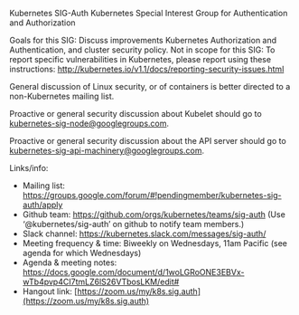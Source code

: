 Kubernetes SIG-Auth
Kubernetes Special Interest Group for Authentication and Authorization


Goals for this SIG:
Discuss improvements Kubernetes Authorization and Authentication, and cluster security policy.
Not in scope for this SIG:
To report specific vulnerabilities in Kubernetes, please report using these instructions: http://kubernetes.io/v1.1/docs/reporting-security-issues.html

General discussion of Linux security, or of containers is better directed to a non-Kubernetes mailing list.

Proactive or general security discussion about Kubelet should go to kubernetes-sig-node@googlegroups.com.

Proactive or general security discussion about the API server should go to kubernetes-sig-api-machinery@googlegroups.com.



Links/info:
* Mailing list: https://groups.google.com/forum/#!pendingmember/kubernetes-sig-auth/apply
* Github team: https://github.com/orgs/kubernetes/teams/sig-auth (Use ‘@kubernetes/sig-auth’ on github to notify team members.)
* Slack channel: https://kubernetes.slack.com/messages/sig-auth/
* Meeting frequency & time:  Biweekly on Wednesdays, 11am Pacific (see agenda for which Wednesdays)
* Agenda & meeting notes: https://docs.google.com/document/d/1woLGRoONE3EBVx-wTb4pvp4CI7tmLZ6lS26VTbosLKM/edit#
* Hangout link: [https://zoom.us/my/k8s.sig.auth](https://zoom.us/my/k8s.sig.auth)
